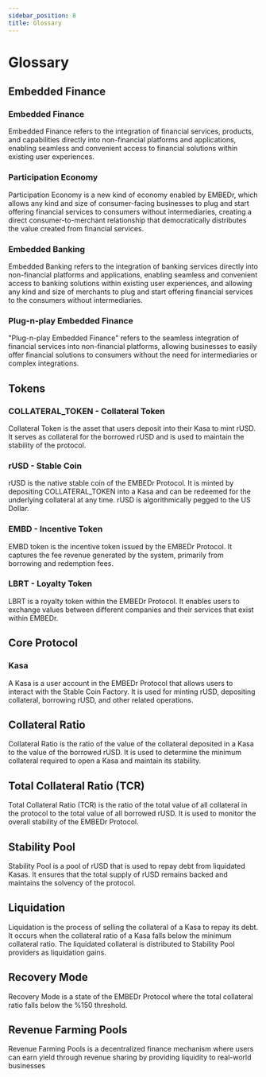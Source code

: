 ```yaml
---
sidebar_position: 8
title: Glossary
---
```


# Glossary

## Embedded Finance

### Embedded Finance

Embedded Finance refers to the integration of financial services, products, and capabilities directly into non-financial platforms and applications, enabling seamless and convenient access to financial solutions within existing user experiences.

### Participation Economy

Participation Economy is a new kind of economy enabled by EMBEDr, which allows any kind and size of consumer-facing businesses to plug and start offering financial services to consumers without intermediaries, creating a direct consumer-to-merchant relationship that democratically distributes the value created from financial services.

### Embedded Banking

Embedded Banking refers to the integration of banking services directly into non-financial platforms and applications, enabling seamless and convenient access to banking solutions within existing user experiences, and allowing any kind and size of merchants to plug and start offering financial services to the consumers without intermediaries.

### Plug-n-play Embedded Finance

"Plug-n-play Embedded Finance" refers to the seamless integration of financial services into non-financial platforms, allowing businesses to easily offer financial solutions to consumers without the need for intermediaries or complex integrations.

## Tokens

### COLLATERAL_TOKEN - Collateral Token

Collateral Token is the asset that users deposit into their Kasa to mint rUSD. It serves as collateral for the borrowed rUSD and is used to maintain the stability of the protocol.

### rUSD - Stable Coin

rUSD is the native stable coin of the EMBEDr Protocol. It is minted by depositing COLLATERAL_TOKEN into a Kasa and can be redeemed for the underlying collateral at any time. rUSD is algorithmically pegged to the US Dollar.

### EMBD - Incentive Token

EMBD token is the incentive token issued by the EMBEDr Protocol. It captures the fee revenue generated by the system, primarily from borrowing and redemption fees.

### LBRT - Loyalty Token

LBRT is a royalty token within the EMBEDr Protocol. It enables users to exchange values between different companies and their services that exist within EMBEDr.

## Core Protocol

### Kasa

A Kasa is a user account in the EMBEDr Protocol that allows users to interact with the Stable Coin Factory. It is used for minting rUSD, depositing collateral, borrowing rUSD, and other related operations.

## Collateral Ratio

Collateral Ratio is the ratio of the value of the collateral deposited in a Kasa to the value of the borrowed rUSD. It is used to determine the minimum collateral required to open a Kasa and maintain its stability.

## Total Collateral Ratio (TCR)

Total Collateral Ratio (TCR) is the ratio of the total value of all collateral in the protocol to the total value of all borrowed rUSD. It is used to monitor the overall stability of the EMBEDr Protocol.

## Stability Pool

Stability Pool is a pool of rUSD that is used to repay debt from liquidated Kasas. It ensures that the total supply of rUSD remains backed and maintains the solvency of the protocol.

## Liquidation

Liquidation is the process of selling the collateral of a Kasa to repay its debt. It occurs when the collateral ratio of a Kasa falls below the minimum collateral ratio. The liquidated collateral is distributed to Stability Pool providers as liquidation gains.

## Recovery Mode

Recovery Mode is a state of the EMBEDr Protocol where the total collateral ratio falls below the %150 threshold.

## Revenue Farming Pools

Revenue Farming Pools is a decentralized finance mechanism where users can earn yield through revenue sharing by providing liquidity to real-world businesses


